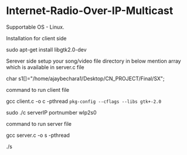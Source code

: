 # Internet-Radio-Over-IP-Multicast

Supportable OS  - Linux.

Installation for client side

sudo apt-get install libgtk2.0-dev


Serever side setup your song/video file directory in below mention array which is available in server.c file

char s1[]="/home/ajaybechara1/Desktop/CN_PROJECT/Final/SX";

command to run client file

gcc client.c -o c -pthread `pkg-config --cflags --libs gtk+-2.0`

sudo ./c serverIP portnumber wlp2s0

command to run server file

gcc server.c -o s -pthread

./s
